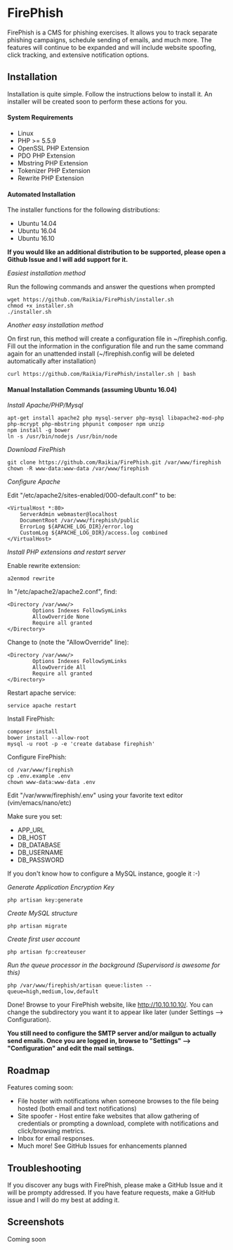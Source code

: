 # FirePhish


FirePhish is a CMS for phishing exercises. It allows you to track separate phishing campaigns, schedule sending of emails, and much more. The features will continue to be expanded and will include website spoofing, click tracking, and extensive notification options.

## Installation

Installation is quite simple. Follow the instructions below to install it.  An installer will be created soon to perform these actions for you.

#### System Requirements
 * Linux
 * PHP >= 5.5.9
 * OpenSSL PHP Extension
 * PDO PHP Extension
 * Mbstring PHP Extension
 * Tokenizer PHP Extension
 * Rewrite PHP Extension

#### Automated Installation
The installer functions for the following distributions:
 * Ubuntu 14.04
 * Ubuntu 16.04
 * Ubuntu 16.10

**If you would like an additional distribution to be supported, please open a Github Issue and I will add support for it.**

*Easiest installation method*

Run the following commands and answer the questions when prompted
```
wget https://github.com/Raikia/FirePhish/installer.sh
chmod +x installer.sh
./installer.sh
```

*Another easy installation method*

On first run, this method will create a configuration file in ~/firephish.config. Fill out the information in the configuration file and run the same command again for an unattended install (~/firephish.config will be deleted automatically after installation)
```
curl https://github.com/Raikia/FirePhish/installer.sh | bash
```

#### Manual Installation Commands (assuming Ubuntu 16.04)

*Install Apache/PHP/Mysql*

```
apt-get install apache2 php mysql-server php-mysql libapache2-mod-php php-mcrypt php-mbstring phpunit composer npm unzip
npm install -g bower
ln -s /usr/bin/nodejs /usr/bin/node
```

*Download FirePhish*

```
git clone https://github.com/Raikia/FirePhish.git /var/www/firephish
chown -R www-data:www-data /var/www/firephish
```

*Configure Apache*

Edit "/etc/apache2/sites-enabled/000-default.conf" to be:

```
<VirtualHost *:80>
    ServerAdmin webmaster@localhost
    DocumentRoot /var/www/firephish/public
    ErrorLog ${APACHE_LOG_DIR}/error.log
    CustomLog ${APACHE_LOG_DIR}/access.log combined
</VirtualHost>
```

*Install PHP extensions and restart server*

Enable rewrite extension:
```
a2enmod rewrite
```
In "/etc/apache2/apache2.conf", find:
```
<Directory /var/www/>
        Options Indexes FollowSymLinks
        AllowOverride None
        Require all granted
</Directory>
```
Change to (note the "AllowOverride" line):
```
<Directory /var/www/>
        Options Indexes FollowSymLinks
        AllowOverride All
        Require all granted
</Directory>
```
Restart apache service:

```
service apache restart
```

Install FirePhish:

```
composer install
bower install --allow-root
mysql -u root -p -e 'create database firephish'
```

Configure FirePhish:

```
cd /var/www/firephish
cp .env.example .env
chown www-data:www-data .env
```

Edit "/var/www/firephish/.env" using your favorite text editor (vim/emacs/nano/etc)

Make sure you set:

 * APP_URL
 * DB_HOST
 * DB_DATABASE
 * DB_USERNAME
 * DB_PASSWORD

If you don't know how to configure a MySQL instance, google it :-)

*Generate Application Encryption Key*

```
php artisan key:generate
```

*Create MySQL structure*
```
php artisan migrate
```

*Create first user account*
```
php artisan fp:createuser
```

*Run the queue processor in the background (Supervisord is awesome for this)*
```
php /var/www/firephish/artisan queue:listen --queue=high,medium,low,default
```

Done!  Browse to your FirePhish website, like http://10.10.10.10/. You can change the subdirectory you want it to appear like later (under Settings --> Configuration).

**You still need to configure the SMTP server and/or mailgun to actually send emails. Once you are logged in, browse to "Settings" --> "Configuration" and edit the mail settings.**


## Roadmap

Features coming soon:
* File hoster with notifications when someone browses to the file being hosted (both email and text notifications)
* Site spoofer - Host entire fake websites that allow gathering of credentials or prompting a download, complete with notifications and click/browsing metrics.
* Inbox for email responses.
* Much more!  See GitHub Issues for enhancements planned

## Troubleshooting

If you discover any bugs with FirePhish, please make a GitHub Issue and it will be prompty addressed.  If you have feature requests, make a GitHub issue and I will do my best at adding it.

## Screenshots

Coming soon

